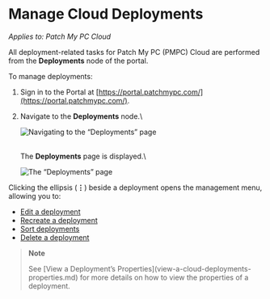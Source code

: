# Manage Cloud Deployments

_Applies to: Patch My PC Cloud_

All deployment-related tasks for Patch My PC (PMPC) Cloud are performed from the **Deployments** node of the portal.

To manage deployments:

1. Sign in to the Portal at [https://portal.patchmypc.com/](https://portal.patchmypc.com/).
2.  Navigate to the **Deployments** node.\\

    ![Navigating to the “Deployments” page](../../../.gitbook/assets/image-\(1457\).png)

    \
    The **Deployments** page is displayed.\\

    ![The “Deployments” page](../../../.gitbook/assets/image-\(1458\).png)

Clicking the ellipsis (**⋮**) beside a deployment opens the management menu, allowing you to:

* [Edit a deployment](edit-a-cloud-deployment.md)
* [Recreate a deployment](recreate-a-cloud-deployment.md)
* [Sort deployments](sort-cloud-deployments.md)
* [Delete a deployment](delete-a-cloud-deployment.md)

> **Note**
>
> See \[View a Deployment’s Properties]\(view-a-cloud-deployments-properties.md) for more details on how to view the properties of a deployment.
